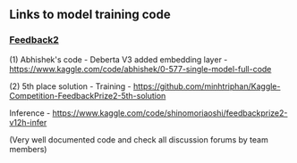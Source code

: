 ## Links to model training code

### [Feedback2](https://www.kaggle.com/competitions/feedback-prize-effectiveness/) 

(1) Abhishek's code - Deberta V3 added embedding layer - https://www.kaggle.com/code/abhishek/0-577-single-model-full-code 

(2) 5th place solution - Training - https://github.com/minhtriphan/Kaggle-Competition-FeedbackPrize2-5th-solution 

Inference - https://www.kaggle.com/code/shinomoriaoshi/feedbackprize2-v12h-infer 

(Very well documented code and check all discussion forums by team members) 

